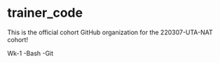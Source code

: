 # trainer_code

This is the official cohort GitHub organization for the 220307-UTA-NAT cohort!

Wk-1 
-Bash
-Git
